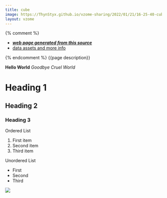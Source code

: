 ```yaml
---
title: cube
image: https://ThynStyx.github.io/vzome-sharing/2022/01/21/16-25-40-cube/cube.png
layout: vzome
---
```


{% comment %}
 - [***web page generated from this source***][post]
 - [data assets and more info][github]

[post]: <https://ThynStyx.github.io/vzome-sharing/2022/01/21/cube-16-25-40.html>
[github]: <https://github.com/ThynStyx/vzome-sharing/tree/main/2022/01/21/16-25-40-cube/>
{% endcomment %}
{{page description}}

**Hello World**
*Goodbye Cruel World*

# Heading 1
## Heading 2
### Heading 3

Ordered List
1. First item
2. Second item
3. Third item

Unordered List
* First
* Second
* Third

<vzome-viewer style="width: 100%; height: 65vh;"
       src="https://ThynStyx.github.io/vzome-sharing/2022/01/21/16-25-40-cube/cube.vZome" >
  <img src="https://ThynStyx.github.io/vzome-sharing/2022/01/21/16-25-40-cube/cube.png" />
</vzome-viewer>
